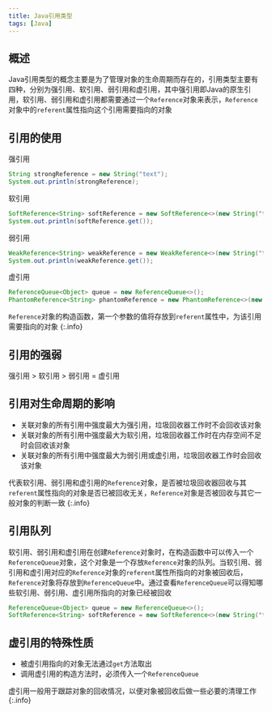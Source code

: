 ```yaml
---
title: Java引用类型
tags: [Java]
---
```


## 概述

Java引用类型的概念主要是为了管理对象的生命周期而存在的，引用类型主要有四种，分别为强引用、软引用、弱引用和虚引用，其中强引用即Java的原生引用，软引用、弱引用和虚引用都需要通过一个`Reference`对象来表示，`Reference`对象中的`referent`属性指向这个引用需要指向的对象

## 引用的使用

强引用

```java
String strongReference = new String("text");
System.out.println(strongReference);
```

软引用

```java
SoftReference<String> softReference = new SoftReference<>(new String("text"));  
System.out.println(softReference.get());
```

弱引用

```java
WeakReference<String> weakReference = new WeakReference<>(new String("text"));  
System.out.println(weakReference.get());
```

虚引用

```java
ReferenceQueue<Object> queue = new ReferenceQueue<>();
PhantomReference<String> phantomReference = new PhantomReference<>(new String("text"), queue);  
```


`Reference`对象的构造函数，第一个参数的值将存放到`referent`属性中，为该引用需要指向的对象
{:.info}

## 引用的强弱

强引用 > 软引用 > 弱引用 = 虚引用

## 引用对生命周期的影响

* 关联对象的所有引用中强度最大为强引用，垃圾回收器工作时不会回收该对象
* 关联对象的所有引用中强度最大为软引用，垃圾回收器工作时在内存空间不足时会回收该对象
* 关联对象的所有引用中强度最大为弱引用或虚引用，垃圾回收器工作时会回收该对象

代表软引用、弱引用和虚引用的`Reference`对象，是否被垃圾回收器回收与其`referent`属性指向的对象是否已被回收无关，`Reference`对象是否被回收与其它一般对象的判断一致
{:.info}

## 引用队列

软引用、弱引用和虚引用在创建`Reference`对象时，在构造函数中可以传入一个`ReferenceQueue`对象，这个对象是一个存放`Reference`对象的队列。当软引用、弱引用和虚引用对应的`Reference`对象的`referent`属性所指向的对象被回收后，`Reference`对象将存放到`ReferenceQueue`中。通过查看`ReferenceQueue`可以得知哪些软引用、弱引用、虚引用所指向的对象已经被回收

```java
ReferenceQueue<Object> queue = new ReferenceQueue<>();
SoftReference<String> softReference = new SoftReference<>(new String("text"), queue);  
```

## 虚引用的特殊性质

* 被虚引用指向的对象无法通过`get`方法取出
* 调用虚引用的构造方法时，必须传入一个`ReferenceQueue`

虚引用一般用于跟踪对象的回收情况，以便对象被回收后做一些必要的清理工作
{:.info}